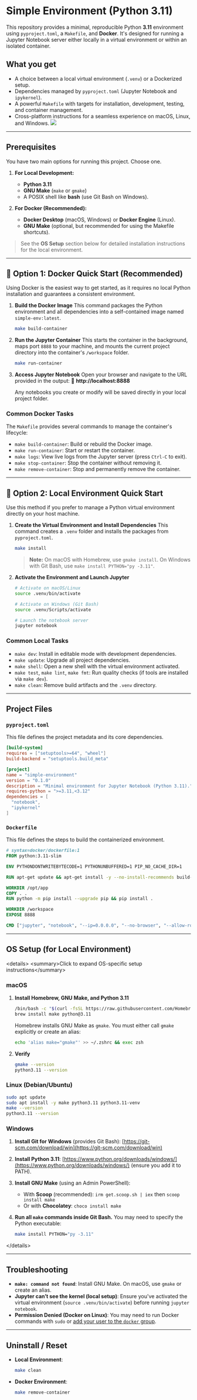 # Simple Environment (Python 3.11)

This repository provides a minimal, reproducible Python **3.11** environment using `pyproject.toml`, a `Makefile`, and **Docker**. It's designed for running a Jupyter Notebook server either locally in a virtual environment or within an isolated container.

## What you get

  * A choice between a local virtual environment (`.venv`) or a Dockerized setup.
  * Dependencies managed by `pyproject.toml` (Jupyter Notebook and `ipykernel`).
  * A powerful `Makefile` with targets for installation, development, testing, and container management.
  * Cross-platform instructions for a seamless experience on macOS, Linux, and Windows.
![](assets/2025-10-13-18-55-21.png)
-----

## Prerequisites

You have two main options for running this project. Choose one.

1.  **For Local Development:**

      * **Python 3.11**
      * **GNU Make** (`make` or `gmake`)
      * A POSIX shell like **bash** (use Git Bash on Windows).

2.  **For Docker (Recommended):**

      * **Docker Desktop** (macOS, Windows) or **Docker Engine** (Linux).
      * **GNU Make** (optional, but recommended for using the Makefile shortcuts).

> See the **OS Setup** section below for detailed installation instructions for the local environment.

-----

## 🐳 Option 1: Docker Quick Start (Recommended)

Using Docker is the easiest way to get started, as it requires no local Python installation and guarantees a consistent environment.

1.  **Build the Docker Image**
    This command packages the Python environment and all dependencies into a self-contained image named `simple-env:latest`.

    ```bash
    make build-container
    ```

2.  **Run the Jupyter Container**
    This starts the container in the background, maps port `8888` to your machine, and mounts the current project directory into the container's `/workspace` folder.

    ```bash
    make run-container
    ```

3.  **Access Jupyter Notebook**
    Open your browser and navigate to the URL provided in the output:
    🔗 **http://localhost:8888**

    Any notebooks you create or modify will be saved directly in your local project folder.

### Common Docker Tasks

The `Makefile` provides several commands to manage the container's lifecycle:

  * `make build-container`: Build or rebuild the Docker image.
  * `make run-container`: Start or restart the container.
  * `make logs`: View live logs from the Jupyter server (press `Ctrl-C` to exit).
  * `make stop-container`: Stop the container without removing it.
  * `make remove-container`: Stop and permanently remove the container.

-----

## 🐍 Option 2: Local Environment Quick Start

Use this method if you prefer to manage a Python virtual environment directly on your host machine.

1.  **Create the Virtual Environment and Install Dependencies**
    This command creates a `.venv` folder and installs the packages from `pyproject.toml`.

    ```bash
    make install
    ```

    > **Note:** On macOS with Homebrew, use `gmake install`. On Windows with Git Bash, use `make install PYTHON="py -3.11"`.

2.  **Activate the Environment and Launch Jupyter**

    ```bash
    # Activate on macOS/Linux
    source .venv/bin/activate

    # Activate on Windows (Git Bash)
    source .venv/Scripts/activate

    # Launch the notebook server
    jupyter notebook
    ```

### Common Local Tasks

  * `make dev`: Install in editable mode with development dependencies.
  * `make update`: Upgrade all project dependencies.
  * `make shell`: Open a new shell with the virtual environment activated.
  * `make test`, `make lint`, `make fmt`: Run quality checks (if tools are installed via `make dev`).
  * `make clean`: Remove build artifacts and the `.venv` directory.

-----

## Project Files

### `pyproject.toml`

This file defines the project metadata and its core dependencies.

```toml
[build-system]
requires = ["setuptools>=64", "wheel"]
build-backend = "setuptools.build_meta"

[project]
name = "simple-environment"
version = "0.1.0"
description = "Minimal environment for Jupyter Notebook (Python 3.11)."
requires-python = ">=3.11,<3.12"
dependencies = [
  "notebook",
  "ipykernel"
]
```

### `Dockerfile`

This file defines the steps to build the containerized environment.

```dockerfile
# syntax=docker/dockerfile:1
FROM python:3.11-slim

ENV PYTHONDONTWRITEBYTECODE=1 PYTHONUNBUFFERED=1 PIP_NO_CACHE_DIR=1

RUN apt-get update && apt-get install -y --no-install-recommends build-essential && rm -rf /var/lib/apt/lists/*

WORKDIR /opt/app
COPY . .
RUN python -m pip install --upgrade pip && pip install .

WORKDIR /workspace
EXPOSE 8888

CMD ["jupyter", "notebook", "--ip=0.0.0.0", "--no-browser", "--allow-root", "--NotebookApp.token="]
```

-----

## OS Setup (for Local Environment)

\<details\>
\<summary\>Click to expand OS-specific setup instructions\</summary\>

### macOS

1.  **Install Homebrew, GNU Make, and Python 3.11**

    ```bash
    /bin/bash -c "$(curl -fsSL https://raw.githubusercontent.com/Homebrew/install/HEAD/install.sh)"
    brew install make python@3.11
    ```

    Homebrew installs GNU Make as `gmake`. You must either call `gmake` explicitly or create an alias:

    ```bash
    echo 'alias make="gmake"' >> ~/.zshrc && exec zsh
    ```

2.  **Verify**

    ```bash
    gmake --version
    python3.11 --version
    ```

### Linux (Debian/Ubuntu)

```bash
sudo apt update
sudo apt install -y make python3.11 python3.11-venv
make --version
python3.11 --version
```

### Windows

1.  **Install Git for Windows** (provides Git Bash): [https://git-scm.com/download/win](https://git-scm.com/download/win)

2.  **Install Python 3.11**: [https://www.python.org/downloads/windows/](https://www.python.org/downloads/windows/) (ensure you add it to PATH).

3.  **Install GNU Make** (using an Admin PowerShell):

      * With **Scoop** (recommended): `irm get.scoop.sh | iex` then `scoop install make`
      * Or with **Chocolatey**: `choco install make`

4.  **Run all `make` commands inside Git Bash.** You may need to specify the Python executable:

    ```bash
    make install PYTHON="py -3.11"
    ```

\</details\>

-----

## Troubleshooting

  * **`make: command not found`**: Install GNU Make. On macOS, use `gmake` or create an alias.
  * **Jupyter can’t see the kernel (local setup)**: Ensure you've activated the virtual environment (`source .venv/bin/activate`) before running `jupyter notebook`.
  * **Permission Denied (Docker on Linux)**: You may need to run Docker commands with `sudo` or [add your user to the `docker` group](https://www.google.com/search?q=%5Bhttps://docs.docker.com/engine/install/linux-postinstall/%5D\(https://docs.docker.com/engine/install/linux-postinstall/\)).

-----

## Uninstall / Reset

  * **Local Environment**:
    ```bash
    make clean
    ```
  * **Docker Environment**:
    ```bash
    make remove-container
    ```